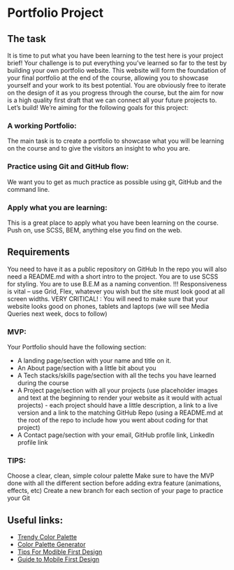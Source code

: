 # Portfolio Project

## The task

It is time to put what you have been learning to the test here is your project brief!
Your challenge is to put everything you’ve learned so far to the test by building your own portfolio website. This website will form the foundation of your final portfolio at the end of the course, allowing you to showcase yourself and your work to its best potential. You are obviously free to iterate on the design of it as you progress through the course, but the aim for now is a high quality first draft that we can connect all your future projects to.
Let’s build!
We’re aiming for the following goals for this project:

### A working Portfolio:

The main task is to create a portfolio to showcase what you will be learning on the course and to give the visitors an insight to who you are.

### Practice using Git and GitHub flow:

We want you to get as much practice as possible using git, GitHub and the command line.

### Apply what you are learning:

This is a great place to apply what you have been learning on the course. Push on, use SCSS, BEM, anything else you find on the web.

## Requirements

You need to have it as a public repository on GitHub
In the repo you will also need a README.md with a short intro to the project.
You are to use SCSS for styling.
You are to use B.E.M as a naming convention.
!!! Responsiveness is vital – use Grid, Flex, whatever you wish but the site must look good at all screen widths.
VERY CRITICAL! : You will need to make sure that your website looks good on phones, tablets and laptops (we will see Media Queries next week, docs to follow)

### MVP:

Your Portfolio should have the following section:

-   A landing page/section with your name and title on it.
-   An About page/section with a little bit about you
-   A Tech stacks/skills page/section with all the techs you have learned during the course
-   A Project page/section with all your projects (use placeholder images and text at the beginning to render your website as it would with actual projects) - each project should have a little description, a link to a live version and a link to the matching GitHub Repo (using a README.md at the root of the repo to include how you went about coding for that project)
-   A Contact page/section with your email, GitHub profile link, LinkedIn profile link

### TIPS:

Choose a clear, clean, simple colour palette
Make sure to have the MVP done with all the different section before adding extra feature (animations, effects, etc)
Create a new branch for each section of your page to practice your Git

## Useful links:

-   [Trendy Color Palette](https://colorhunt.co/palettes/popular)
-   [Color Palette Generator](https://coolors.co/generate)
-   [Tips For Modible First Design](https://www.invisionapp.com/inside-design/mobile-first-design/)
-   [Guide to Mobile First Design](https://css-tricks.com/how-to-develop-and-test-a-mobile-first-design-in-2021/)

